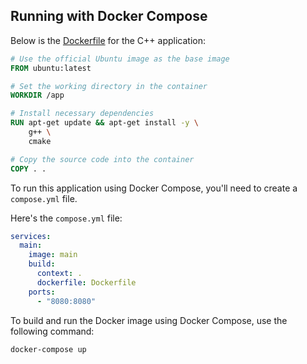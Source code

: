 
## Running with Docker Compose

Below is the [Dockerfile](Dockerfile) for the C++ application:

```Dockerfile
# Use the official Ubuntu image as the base image
FROM ubuntu:latest

# Set the working directory in the container
WORKDIR /app

# Install necessary dependencies
RUN apt-get update && apt-get install -y \
    g++ \
    cmake

# Copy the source code into the container
COPY . .

```

To run this application using Docker Compose, you'll need to create a `compose.yml` file.

Here's the `compose.yml` file:

```yaml
services:
  main:
    image: main
    build:
      context: .
      dockerfile: Dockerfile
    ports:
      - "8080:8080"
```

To build and run the Docker image using Docker Compose, use the following command:

```bash
docker-compose up
```
